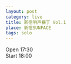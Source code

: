 ```yaml
---
layout: post
category: live
title: 新宿唄声横丁 Vol.1
place: 新宿SUNFACE
tags: solo
---
```


Open  17:30  
Start 18:00